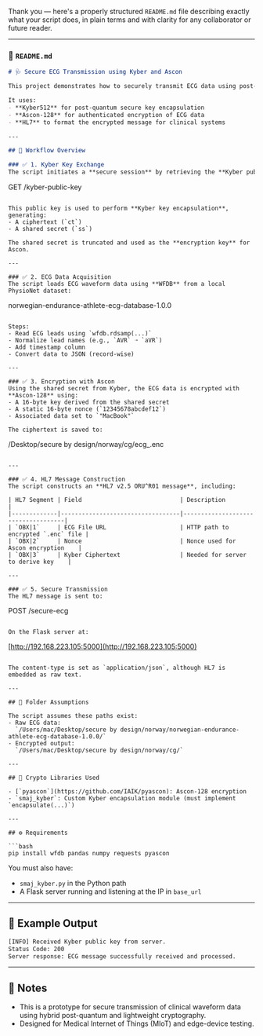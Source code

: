 Thank you — here's a properly structured `README.md` file describing exactly what your script does, in plain terms and with clarity for any collaborator or future reader.

---

### 📄 `README.md`

```markdown
# 🩺 Secure ECG Transmission using Kyber and Ascon

This project demonstrates how to securely transmit ECG data using post-quantum and lightweight cryptography, structured in an HL7 medical message format.

It uses:
- **Kyber512** for post-quantum secure key encapsulation
- **Ascon-128** for authenticated encryption of ECG data
- **HL7** to format the encrypted message for clinical systems

---

## 🚀 Workflow Overview

### ✅ 1. Kyber Key Exchange
The script initiates a **secure session** by retrieving the **Kyber public key** from the server endpoint:

```

GET /kyber-public-key

```

This public key is used to perform **Kyber key encapsulation**, generating:
- A ciphertext (`ct`)
- A shared secret (`ss`)

The shared secret is truncated and used as the **encryption key** for Ascon.

---

### ✅ 2. ECG Data Acquisition
The script loads ECG waveform data using **WFDB** from a local PhysioNet dataset:
```

norwegian-endurance-athlete-ecg-database-1.0.0

```

Steps:
- Read ECG leads using `wfdb.rdsamp(...)`
- Normalize lead names (e.g., `AVR` ➝ `aVR`)
- Add timestamp column
- Convert data to JSON (record-wise)

---

### ✅ 3. Encryption with Ascon
Using the shared secret from Kyber, the ECG data is encrypted with **Ascon-128** using:
- A 16-byte key derived from the shared secret
- A static 16-byte nonce (`12345678abcdef12`)
- Associated data set to `"MacBook"`

The ciphertext is saved to:
```

/Desktop/secure by design/norway/cg/ecg\_<timestamp>.enc

```

---

### ✅ 4. HL7 Message Construction
The script constructs an **HL7 v2.5 ORU^R01 message**, including:

| HL7 Segment | Field                            | Description                        |
|-------------|----------------------------------|------------------------------------|
| `OBX|1`     | ECG File URL                     | HTTP path to encrypted `.enc` file |
| `OBX|2`     | Nonce                            | Nonce used for Ascon encryption    |
| `OBX|3`     | Kyber Ciphertext                 | Needed for server to derive key    |

---

### ✅ 5. Secure Transmission
The HL7 message is sent to:
```

POST /secure-ecg

```

On the Flask server at:
```

[http://192.168.223.105:5000](http://192.168.223.105:5000)

````

The content-type is set as `application/json`, although HL7 is embedded as raw text.

---

## 📁 Folder Assumptions

The script assumes these paths exist:
- Raw ECG data:  
  `/Users/mac/Desktop/secure by design/norway/norwegian-endurance-athlete-ecg-database-1.0.0/`
- Encrypted output:  
  `/Users/mac/Desktop/secure by design/norway/cg/`

---

## 🔐 Crypto Libraries Used

- [`pyascon`](https://github.com/IAIK/pyascon): Ascon-128 encryption
- `smaj_kyber`: Custom Kyber encapsulation module (must implement `encapsulate(...)`)

---

## ⚙️ Requirements

```bash
pip install wfdb pandas numpy requests pyascon
````

You must also have:

* `smaj_kyber.py` in the Python path
* A Flask server running and listening at the IP in `base_url`

---

## 🧪 Example Output

```bash
[INFO] Received Kyber public key from server.
Status Code: 200
Server response: ECG message successfully received and processed.
```

---

## 📌 Notes

* This is a prototype for secure transmission of clinical waveform data using hybrid post-quantum and lightweight cryptography.
* Designed for Medical Internet of Things (MIoT) and edge-device testing.

```

